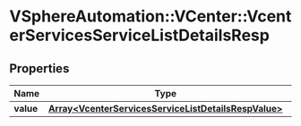 # VSphereAutomation::VCenter::VcenterServicesServiceListDetailsResp

## Properties
Name | Type | Description | Notes
------------ | ------------- | ------------- | -------------
**value** | [**Array&lt;VcenterServicesServiceListDetailsRespValue&gt;**](VcenterServicesServiceListDetailsRespValue.md) |  | 


